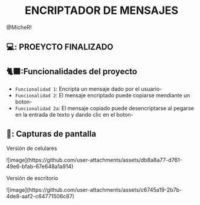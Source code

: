 <h1 align="center"> ENCRIPTADOR DE MENSAJES </h1>
<p>@MicheR!</p>

## 💻: PROEYCTO FINALIZADO

## 🐈‍⬛:Funcionalidades del proyecto

- `Funcionalidad 1`: Encripta un mensaje dado por el usuario-
- `Funcionalidad 2`: El mensaje encriptado puede copiarse mendiante un boton-
- `Funcionalidad 2a`: El mensaje copiado puede desencriptarse al pegarse en la entrada de texto y dando clic en el boton-

## 📱: Capturas de pantalla
<p>Versión de celulares</p>
![image](https://github.com/user-attachments/assets/db8a8a77-d761-49e6-bfab-67e648a1a914)
<p>Versión de escritorio</p>
![image](https://github.com/user-attachments/assets/c6745a19-2b7b-4de8-aaf2-c64771506c87)


